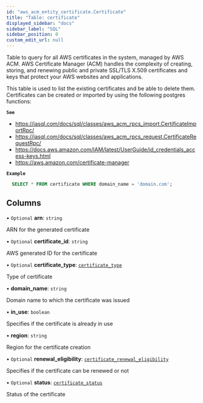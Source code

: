 ```yaml
---
id: "aws_acm_entity_certificate.Certificate"
title: "Table: certificate"
displayed_sidebar: "docs"
sidebar_label: "SQL"
sidebar_position: 0
custom_edit_url: null
---
```


Table to query for all AWS certificates in the system, managed by AWS ACM.
AWS Certificate Manager (ACM) handles the complexity of creating, storing, and renewing public
and private SSL/TLS X.509 certificates and keys that protect your AWS websites and applications.

This table is used to list the existing certificates and be able to delete them. Certificates
can be created or imported by using the following postgres functions:

**`See`**

 - https://iasql.com/docs/sql/classes/aws_acm_rpcs_import.CertificateImportRpc/
 - https://iasql.com/docs/sql/classes/aws_acm_rpcs_request.CertificateRequestRpc/
 - https://docs.aws.amazon.com/IAM/latest/UserGuide/id_credentials_access-keys.html
 - https://aws.amazon.com/certificate-manager

**`Example`**

```sql TheButton[Show certificates for domain]="Show certificates for domain"
  SELECT * FROM certificate WHERE domain_name = 'domain.com';
```

## Columns

• `Optional` **arn**: `string`

ARN for the generated certificate

• `Optional` **certificate\_id**: `string`

AWS generated ID for the certificate

• `Optional` **certificate\_type**: [`certificate_type`](../enums/aws_acm_entity_certificate.certificateTypeEnum.md)

Type of certificate

• **domain\_name**: `string`

Domain name to which the certificate was issued

• **in\_use**: `boolean`

Specifies if the certificate is already in use

• **region**: `string`

Region for the certificate creation

• `Optional` **renewal\_eligibility**: [`certificate_renewal_eligibility`](../enums/aws_acm_entity_certificate.certificateRenewalEligibilityEnum.md)

Specifies if the certificate can be renewed or not

• `Optional` **status**: [`certificate_status`](../enums/aws_acm_entity_certificate.certificateStatusEnum.md)

Status of the certificate
